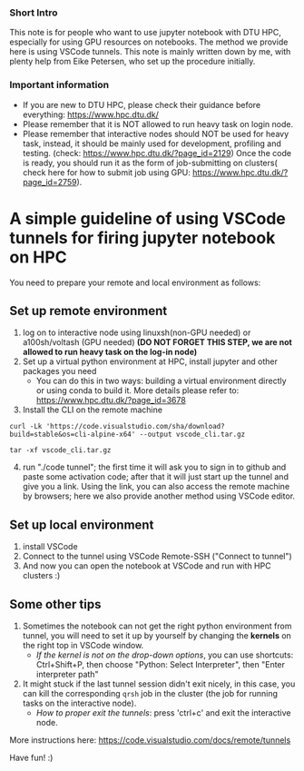 
### Short Intro
This note is for people who want to use jupyter notebook with DTU HPC, especially for using GPU resources on notebooks. The method we provide here is using VSCode tunnels. This note is mainly written down by me, with plenty help from Eike Petersen, who set up the procedure initially. 

### Important information
* If you are new to DTU HPC, please check their guidance before everything: https://www.hpc.dtu.dk/
* Please remember that it is NOT allowed to run heavy task on login node.
* Please remember that interactive nodes should NOT be used for heavy task, instead, it should be mainly used for development, profiling and testing. (check: https://www.hpc.dtu.dk/?page_id=2129) Once the code is ready, you should run it as the form of job-submitting on clusters( check here for how to submit job using GPU: https://www.hpc.dtu.dk/?page_id=2759). 


# A simple guideline of using VSCode tunnels for firing jupyter notebook on HPC

You need to prepare your remote and local environment as follows: 

## Set up remote environment
1. log on to interactive node using linuxsh(non-GPU needed) or a100sh/voltash (GPU needed) **(DO NOT FORGET THIS STEP, we are not allowed to run heavy task on the log-in node)**
2. Set up a virtual python environment at HPC, install jupyter and other packages you need 
	* You can do this in two ways: building a virtual environment directly or using conda to build it. More details please refer to: https://www.hpc.dtu.dk/?page_id=3678 
3. Install the CLI on the remote machine 
````
curl -Lk 'https://code.visualstudio.com/sha/download?build=stable&os=cli-alpine-x64' --output vscode_cli.tar.gz

tar -xf vscode_cli.tar.gz
````
4. run "./code tunnel"; the first time it will ask you to sign in to github and paste some activation code; after that it will just start up the tunnel and give you a link. Using the link, you can also access the remote machine by browsers; here we also provide another method using VSCode editor. 

## Set up local environment
1. install VSCode
2. Connect to the tunnel using VSCode Remote-SSH ("Connect to tunnel")
3. And now you can open the notebook at VSCode and run with HPC clusters :)

## Some other tips
1. Sometimes the notebook can not get the right python environment from tunnel, you will need to set it up by yourself by changing the **kernels** on the right top in VSCode window. 
	* *If the kernel is not on the drop-down options*, you can use shortcuts: Ctrl+Shift+P, then choose "Python: Select Interpreter", then "Enter interpreter path"
2. It might stuck if the last tunnel session didn't exit nicely, in this case, you can kill the corresponding `qrsh` job in the cluster (the job for running tasks on the interactive node).
	* *How to proper exit the tunnels*: press 'ctrl+c' and exit the interactive node.

More instructions here: https://code.visualstudio.com/docs/remote/tunnels

Have fun!
:)


